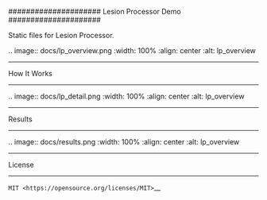 #####################
Lesion Processor Demo
#####################

Static files for Lesion Processor.

.. image:: docs/lp_overview.png
    :width: 100%
    :align: center
    :alt: lp_overview

************
How It Works
************

.. image:: docs/lp_detail.png
    :width: 100%
    :align: center
    :alt: lp_overview

*******
Results
*******

.. image:: docs/results.png
    :width: 100%
    :align: center
    :alt: lp_overview

*******
License
*******

`MIT <https://opensource.org/licenses/MIT>`__

